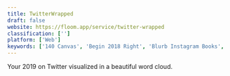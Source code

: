 ```yaml
---
title: TwitterWrapped
draft: false 
website: https://floom.app/service/twitter-wrapped
classification: ['']
platform: ['Web']
keywords: ['140 Canvas', 'Begin 2018 Right', 'Blurb Instagram Books', 'CodeZen', 'Codenail', 'Commit Print', 'Commits.io', 'FrameMyTweet', 'Framed Tweets', 'GitHub Gardener', 'Gitweet', 'Laser Tweets', 'Printage', 'Screenshot Guru', 'Sticky9', 'Text Mess', 'wrap.me']
---
```

Your 2019 on Twitter visualized in a beautiful word cloud.